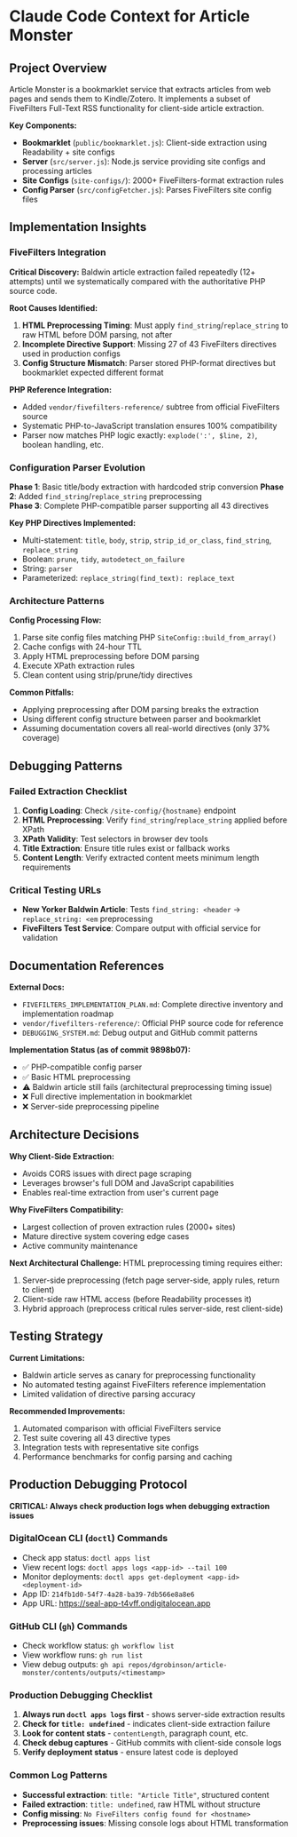 # Claude Code Context for Article Monster

## Project Overview

Article Monster is a bookmarklet service that extracts articles from web pages and sends them to Kindle/Zotero. It implements a subset of FiveFilters Full-Text RSS functionality for client-side article extraction.

**Key Components:**
- **Bookmarklet** (`public/bookmarklet.js`): Client-side extraction using Readability + site configs
- **Server** (`src/server.js`): Node.js service providing site configs and processing articles
- **Site Configs** (`site-configs/`): 2000+ FiveFilters-format extraction rules
- **Config Parser** (`src/configFetcher.js`): Parses FiveFilters site config files

## Implementation Insights

### FiveFilters Integration

**Critical Discovery:** Baldwin article extraction failed repeatedly (12+ attempts) until we systematically compared with the authoritative PHP source code.

**Root Causes Identified:**
1. **HTML Preprocessing Timing**: Must apply `find_string`/`replace_string` to raw HTML before DOM parsing, not after
2. **Incomplete Directive Support**: Missing 27 of 43 FiveFilters directives used in production configs  
3. **Config Structure Mismatch**: Parser stored PHP-format directives but bookmarklet expected different format

**PHP Reference Integration:**
- Added `vendor/fivefilters-reference/` subtree from official FiveFilters source
- Systematic PHP-to-JavaScript translation ensures 100% compatibility
- Parser now matches PHP logic exactly: `explode(':', $line, 2)`, boolean handling, etc.

### Configuration Parser Evolution

**Phase 1**: Basic title/body extraction with hardcoded strip conversion
**Phase 2**: Added `find_string`/`replace_string` preprocessing  
**Phase 3**: Complete PHP-compatible parser supporting all 43 directives

**Key PHP Directives Implemented:**
- Multi-statement: `title`, `body`, `strip`, `strip_id_or_class`, `find_string`, `replace_string`
- Boolean: `prune`, `tidy`, `autodetect_on_failure` 
- String: `parser`
- Parameterized: `replace_string(find_text): replace_text`

### Architecture Patterns

**Config Processing Flow:**
1. Parse site config files matching PHP `SiteConfig::build_from_array()`
2. Cache configs with 24-hour TTL
3. Apply HTML preprocessing before DOM parsing
4. Execute XPath extraction rules
5. Clean content using strip/prune/tidy directives

**Common Pitfalls:**
- Applying preprocessing after DOM parsing breaks the extraction
- Using different config structure between parser and bookmarklet
- Assuming documentation covers all real-world directives (only 37% coverage)

## Debugging Patterns

### Failed Extraction Checklist
1. **Config Loading**: Check `/site-config/{hostname}` endpoint
2. **HTML Preprocessing**: Verify `find_string`/`replace_string` applied before XPath  
3. **XPath Validity**: Test selectors in browser dev tools
4. **Title Extraction**: Ensure title rules exist or fallback works
5. **Content Length**: Verify extracted content meets minimum length requirements

### Critical Testing URLs
- **New Yorker Baldwin Article**: Tests `find_string: <header` → `replace_string: <em` preprocessing
- **FiveFilters Test Service**: Compare output with official service for validation

## Documentation References

**External Docs:**
- `FIVEFILTERS_IMPLEMENTATION_PLAN.md`: Complete directive inventory and implementation roadmap
- `vendor/fivefilters-reference/`: Official PHP source code for reference
- `DEBUGGING_SYSTEM.md`: Debug output and GitHub commit patterns

**Implementation Status (as of commit 9898b07):**
- ✅ PHP-compatible config parser
- ✅ Basic HTML preprocessing  
- ⚠️  Baldwin article still fails (architectural preprocessing timing issue)
- ❌ Full directive implementation in bookmarklet
- ❌ Server-side preprocessing pipeline

## Architecture Decisions

**Why Client-Side Extraction:**
- Avoids CORS issues with direct page scraping
- Leverages browser's full DOM and JavaScript capabilities
- Enables real-time extraction from user's current page

**Why FiveFilters Compatibility:**
- Largest collection of proven extraction rules (2000+ sites)
- Mature directive system covering edge cases
- Active community maintenance

**Next Architectural Challenge:**
HTML preprocessing timing requires either:
1. Server-side preprocessing (fetch page server-side, apply rules, return to client)
2. Client-side raw HTML access (before Readability processes it)
3. Hybrid approach (preprocess critical rules server-side, rest client-side)

## Testing Strategy

**Current Limitations:**
- Baldwin article serves as canary for preprocessing functionality
- No automated testing against FiveFilters reference implementation
- Limited validation of directive parsing accuracy

**Recommended Improvements:**
1. Automated comparison with official FiveFilters service
2. Test suite covering all 43 directive types
3. Integration tests with representative site configs
4. Performance benchmarks for config parsing and caching

## Production Debugging Protocol

**CRITICAL: Always check production logs when debugging extraction issues**

### DigitalOcean CLI (`doctl`) Commands
- Check app status: `doctl apps list`
- View recent logs: `doctl apps logs <app-id> --tail 100`
- Monitor deployments: `doctl apps get-deployment <app-id> <deployment-id>`
- App ID: `214fb1d0-54f7-4a28-ba39-7db566e8a8e6`
- App URL: https://seal-app-t4vff.ondigitalocean.app

### GitHub CLI (`gh`) Commands
- Check workflow status: `gh workflow list`
- View workflow runs: `gh run list`
- View debug outputs: `gh api repos/dgrobinson/article-monster/contents/outputs/<timestamp>`

### Production Debugging Checklist
1. **Always run `doctl apps logs` first** - shows server-side extraction results
2. **Check for `title: undefined`** - indicates client-side extraction failure
3. **Look for content stats** - `contentLength`, paragraph count, etc.
4. **Check debug captures** - GitHub commits with client-side console logs
5. **Verify deployment status** - ensure latest code is deployed

### Common Log Patterns
- **Successful extraction**: `title: "Article Title"`, structured content
- **Failed extraction**: `title: undefined`, raw HTML without structure
- **Config missing**: `No FiveFilters config found for <hostname>`
- **Preprocessing issues**: Missing console logs about HTML transformation